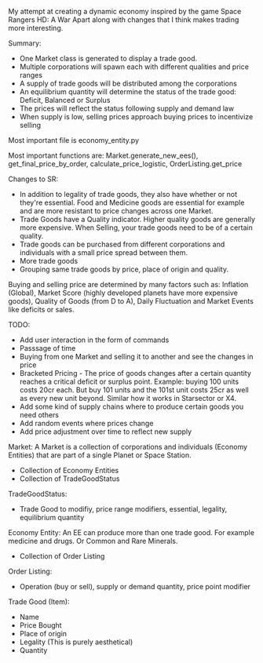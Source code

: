 My attempt at creating a dynamic economy inspired by the game Space Rangers HD: A War Apart along with changes that I think makes trading more interesting.

Summary:
- One Market class is generated to display a trade good.
- Multiple corporations will spawn each with different qualities and price ranges
- A supply of trade goods will be distributed among the corporations
- An equilibrium quantity will determine the status of the trade good: Deficit, Balanced or Surplus
- The prices will reflect the status following supply and demand law
- When supply is low, selling prices approach buying prices to incentivize selling

Most important file is economy_entity.py

Most important functions are: Market.generate_new_ees(), get_final_price_by_order, calculate_price_logistic, OrderListing.get_price

Changes to SR:
* In addition to legality of trade goods, they also have whether or not they're essential. Food and Medicine goods are essential for example and are more resistant to price changes across one Market.
* Trade Goods have a Quality indicator. Higher quality goods are generally more expensive. When Selling, your trade goods need to be of a certain quality.
* Trade goods can be purchased from different corporations and individuals with a small price spread between them.
* More trade goods
* Grouping same trade goods by price, place of origin and quality.

Buying and selling price are determined by many factors such as: Inflation (Global), Market Score (highly developed planets have more expensive goods), Quality of Goods (from D to A), Daily Fluctuation and Market Events like deficits or sales.

TODO:
- Add user interaction in the form of commands
- Passsage of time
- Buying from one Market and selling it to another and see the changes in price
- Bracketed Pricing - The price of goods changes after a certain quantity reaches a critical deficit or surplus point. Example: buying 100 units costs 20cr each. But buy 101 units and the 101st unit costs 25cr as well as every new unit beyond. Similar how it works in Starsector or X4.
- Add some kind of supply chains where to produce certain goods you need others
- Add random events where prices change
- Add price adjustment over time to reflect new supply

Market:
  A Market is a collection of corporations and individuals (Economy Entities) that are part of a single Planet or Space Station.
  - Collection of Economy Entities
  - Collection of TradeGoodStatus

TradeGoodStatus:
  - Trade Good to modifiy, price range modifiers, essential, legality, equilibrium quantity

Economy Entity:
An EE can produce more than one trade good. For example medicine and drugs. Or Common and Rare Minerals.
  - Collection of Order Listing

Order Listing:
  - Operation (buy or sell), supply or demand quantity, price point modifier

Trade Good (Item):
  - Name
  - Price Bought
  - Place of origin
  - Legality (This is purely aesthetical)
  - Quantity
